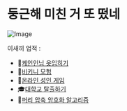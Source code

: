 # 둥근해 미친 거 또 떴네
![Image](https://github.com/user-attachments/assets/9db070d6-914a-4fdf-8891-1a590d56d491)

이새끼 업적 : 
- 👃[케인인님 옷입히기](https://hag.al/kanetv8.html)
- 👙[비키니 모험](https://store.steampowered.com/app/2573530/_/?l=koreana)
- 👯[온라인 성인 게임](http://hag.al/mint)
- 🎓[대학교 탈출하기](http://hag.al/hannam_timer)
- 🐾[퍼리 압축 암호화 알고리즘](http://changdongsoftware.co.kr/FCEA_v5)
